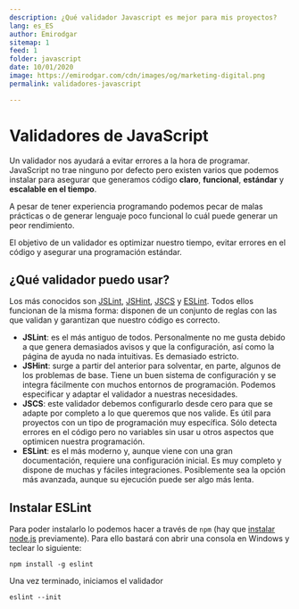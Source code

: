 ```yaml
---
description: ¿Qué validador Javascript es mejor para mis proyectos?
lang: es_ES
author: Emirodgar
sitemap: 1
feed: 1
folder: javascript
date: 10/01/2020
image: https://emirodgar.com/cdn/images/og/marketing-digital.png
permalink: validadores-javascript

---
```


# Validadores de JavaScript

Un validador nos ayudará a evitar errores a la hora de programar. JavaScript no trae ninguno por defecto pero existen varios que podemos instalar para asegurar que generamos código **claro**, **funcional**, **estándar** y **escalable en el tiempo**.

A pesar de tener experiencia programando podemos pecar de malas prácticas o de generar lenguaje poco funcional lo cuál puede generar un peor rendimiento. 

El objetivo de un validador es optimizar nuestro tiempo, evitar errores en el código y asegurar una programación estándar.

## ¿Qué validador puedo usar?

Los más conocidos son [JSLint](http://www.jslint.com/), [JSHint](http://jshint.com/), [JSCS](http://jscs.info/) y [ESLint](http://eslint.org/). Todos ellos funcionan de la misma forma: disponen de un conjunto de reglas con las que validan y garantizan que nuestro código es correcto.

- **JSLint**: es el más antiguo de todos. Personalmente no me gusta debido a que genera demasiados avisos y que la configuración, así como la página de ayuda no nada intuitivas. Es demasiado estricto.
- **JSHint**: surge a partir del anterior para solventar, en parte, algunos de los problemas de base. Tiene un buen sistema de configuración y se integra fácilmente con muchos entornos de programación. Podemos especificar y adaptar el validador a nuestras necesidades. 
- **JSCS**: este validador debemos configurarlo desde cero para que se adapte por completo a lo que queremos que nos valide. Es útil para proyectos con un tipo de programación muy específica. Sólo detecta errores en el código pero no variables sin usar u otros aspectos que optimicen nuestra programación.
- **ESLint**: es el más moderno y, aunque viene con una gran documentación, requiere una configuración inicial. Es muy completo y dispone de muchas y fáciles integraciones. Posiblemente sea la opción más avanzada, aunque su ejecución puede ser algo más lenta.

## Instalar ESLint

Para poder instalarlo lo podemos hacer a través de `npm` (hay que [instalar node.js](https://nodejs.org/en/) previamente).   Para ello bastará con abrir una consola en Windows y teclear lo siguiente:

```
npm install -g eslint
```

Una vez terminado, iniciamos el validador

```
eslint --init
```
<!--stackedit_data:
eyJoaXN0b3J5IjpbLTI4NDEyNzAwMywtMTIxNjgxMTY4Niw5NT
EzMzcxMjIsMTE3Njk5OTU4XX0=
-->
